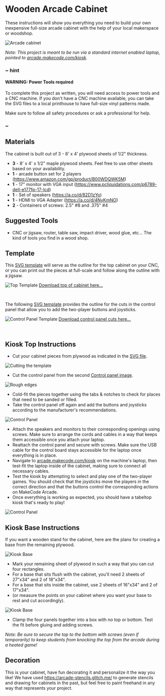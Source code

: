 # Wooden Arcade Cabinet

These instructions will show you everything you need to build your own inexpensive full-size arcade cabinet with the help of your local makerspace or woodshop.

![Arcade cabinet](/static/hardware/arcade-kiosks/cabinet-small-image.png)

_Note: This project is meant to be run via a standard internet enabled laptop, pointed to [arcade.makecode.com/kiosk](https://arcade.makecode.com/--kiosk)._

### ~ hint

#### WARNING: Power Tools required

To complete this project as written, you will need access to power tools and a CNC machine. If you don't have a CNC machine available, you can take the SVG files to a local printhouse to have full-size vinyl patterns made.

Make sure to follow all safety procedures or ask a professional for help.

### ~

## Materials

The cabinet is built out of 3 - 8' x 4' plywood sheets of 1/2" thickness.

* **3** - 8' x 4' x 1/2" maple plywood sheets. Feel free to use other sheets based on your availability.
* **1** - arcade button set for 2 players (https://www.amazon.com/gp/product/B00WDQWK5M)
* **1** - 17" monitor with VGA input (https://www.pcliquidations.com/p6789-dell-e177fp-17-lcd)
* **1** - Set of speakers (https://a.co/d/82D1zYo)
* **1** - HDMI to VGA Adapter (https://a.co/d/4NyKmNO)
* **2** - Containers of screws: 2.5" #8 and .375" #4 

## Suggested Tools

* CNC or jigsaw, router, table saw, impact driver, wood glue, etc... The kind of tools you find in a wood shop.


## Template

This [SVG template](/hardware/arcade-cabinets/cabinet.svg) will serve as the outline for the top cabinet on your CNC, or you can print out the pieces at full-scale and follow along the outline with a jigsaw.

![Top Template](/static/hardware/arcade-kiosks/arcade-cabinet.png)
[Download top of cabinet here...](/hardware/arcade-cabinets/cabinet.svg)

<br/>

The following [SVG template](/hardware/arcade-cabinets/control-panel.svg) provides the outline for the cuts in the control panel that allow you to add the two-player buttons and joysticks.

![Control Panel Template](/static/hardware/arcade-kiosks/control-panel-image.png)
[Download control panel cuts here...](/hardware/arcade-cabinets/control-panel.svg)

<br/>

## Kiosk Top Instructions


* Cut your cabinet pieces from plywood as indicated in the [SVG file](/hardware/arcade-cabinets/control-panel.svg).

![Cutting the template](/static/hardware/arcade-kiosks/cnc.png)

* Cut the control panel from the second [Control panel image](/static/hardware/arcade-kiosks/control-panel-image.png).

![Rough edges](/static/hardware/arcade-kiosks/control-panel-image.png)<br/>


* Cold-fit the pieces together using the tabs & notches to check for places that need to be sanded or filled.
* Take the control panel off again and add the buttons and joysticks according to the manufacturer's recommendations.

![Control Panel](/static/hardware/arcade-kiosks/inside-wooden.png)<br/>

* Attach the speakers and monitors to their corresponding openings using screws. Make sure to arrange the cords and cables in a way that keeps them accessible once you attach your laptop.
* Reattach the control panel and secure with screws. Make sure the USB cable for the control board stays accessible for the laptop once everything is in place.
* Navigate to [arcade.makecode.com/kiosk](https://arcade.makecode.com/--kiosk) on the machine's laptop, then test-fit the laptop inside of the cabinet, making sure to connect all necessary cables. 
* Test the kiosk by attempting to select and play one of the two-player games. You should check that the joysticks move the players in the correct direction and that the buttons control the corresponding actions on MakeCode Arcade. 
* Once everything is working as expected, you should have a tabeltop kiosk that's ready to play!

![Control Panel](/static/hardware/arcade-kiosks/desk-front-2.png)<br/>


## Kiosk Base Instructions

If you want a wooden stand for the cabinet, here are the plans for creating a base from the remaining plywood. 

![Kiosk Base](/static/hardware/arcade-kiosks/base-mockup.png)<br/>


* Mark your remaining sheet of plywood in such a way that you can cut four rectangles. 
 * For a base that sits flush with the cabinet, you'll need 2 sheets of 27"x34" and 2 of 18"x34".
 * For a base that sits inside the cabinet, use 2 sheets of 16"x34" and 2 of 17"x34".
 * (or measure the points on your cabinet where you want your base to rest and cut accordingly).

![Kiosk Base](/static/hardware/arcade-kiosks/base-outline.png)<br/>

* Clamp the four panels together into a box with no top or bottom. Test the fit before gluing and adding screws. 

_Note: Be sure to secure the top to the bottom with screws (even if temporarily) to keep students from knocking the top from the arcade during a heated game!_




## Decoration

This is your cabinet, have fun decorating it and personalize it the way you like! We have used
https://arcade-stencils.glitch.me/ to generate stencils and drawing for cabinets in the past, but feel free to paint freehand in any way that represents your project.